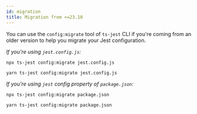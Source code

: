 ```yaml
---
id: migration
title: Migration from <=23.10
---
```


You can use the `config:migrate` tool of `ts-jest` CLI if you're coming from an older version to help you migrate your Jest configuration.

_If you're using `jest.config.js`:_

```npm tab
npx ts-jest config:migrate jest.config.js
```

```Yarn tab
yarn ts-jest config:migrate jest.config.js
```

_If you're using `jest` config property of `package.json`:_

```npm tab
npx ts-jest config:migrate package.json
```

```Yarn tab
yarn ts-jest config:migrate package.json
```
